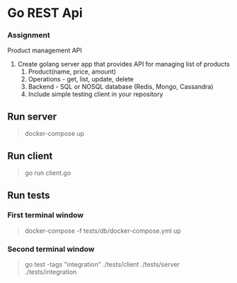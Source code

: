 
# Go REST Api

### Assignment

Product management API

1. Create golang server app that provides API for managing list of products
   1. Product(name, price, amount)
   2. Operations - get, list, update, delete
   4. Backend - SQL or NOSQL database (Redis, Mongo, Cassandra)
   3. Include simple testing client in your repository

## Run server
> docker-compose up

## Run client
> go run client.go

## Run tests
### First terminal window
> docker-compose -f tests/db/docker-compose.yml up

### Second terminal window
> go test -tags "integration" ./tests/client ./tests/server ./tests/integration